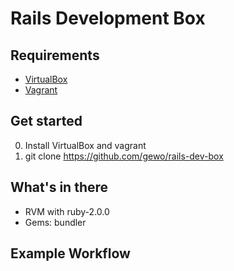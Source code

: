 # Rails Development Box

## Requirements

* [VirtualBox](https://www.virtualbox.org/)
* [Vagrant](http://vagrantup.com/)

## Get started

0. Install VirtualBox and vagrant
1. git clone https://github.com/gewo/rails-dev-box

## What's in there

* RVM with ruby-2.0.0
* Gems: bundler

## Example Workflow
